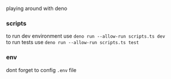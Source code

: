 playing around with deno

### scripts

to run dev environment use `deno run --allow-run scripts.ts dev` <br> to run
tests use `deno run --allow-run scripts.ts test`

### env

dont forget to config `.env` file
